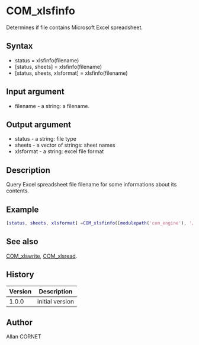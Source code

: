 

# COM_xlsfinfo

Determines if file contains Microsoft Excel spreadsheet.

## Syntax

- status = xlsfinfo(filename)
- [status, sheets] = xlsfinfo(filename)
- [status, sheets, xlsformat] = xlsfinfo(filename)

## Input argument

 - filename - a string: a filename.

## Output argument

 - status - a string: file type
 - sheets - a vector of strings: sheet names
 - xlsformat - a string: excel file format

## Description


  <p>Query Excel spreadsheet file filename for some informations about its contents.</p>


## Example

```matlab
[status, sheets, xlsformat] =COM_xlsfinfo([modulepath('com_engine'), '/examples/sample_xslx.xlsx'])
```

## See also

[COM_xlswrite](COM_xlswrite.html), [COM_xlsread](COM_xlsread.html).
## History

|Version|Description|
|------|------|
|1.0.0|initial version|


## Author

Allan CORNET



